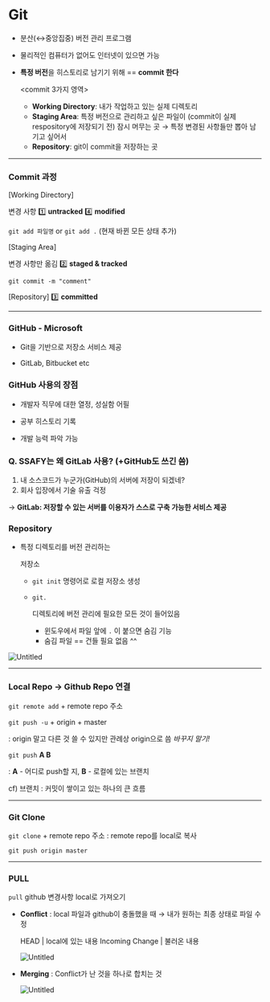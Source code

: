 # Git

- 분산(↔중앙집중) 버전 관리 프로그램

- 물리적인 컴퓨터가 없어도 인터넷이 있으면 가능

- **특정 버전**을 히스토리로 남기기 위해 == **commit 한다**

  <commit 3가지 영역>

  - **Working Directory**: 내가 작업하고 있는 실제 디렉토리
  - **Staging Area**:  특정 버전으로 관리하고 싶은 파일이 (commit이 실제 respository에 저장되기 전) 잠시 머무는 곳 → 특정 변경된 사항들만 뽑아 남기고 싶어서
  - **Repository**: git이 commit을 저장하는 곳

------

### Commit 과정

[Working Directory] 

변경 사항 1️⃣ **untracked**   4️⃣ **modified**

`git add 파일명` or `git add .` (현재 바뀐 모든 상태 추가)

[Staging Area] 

변경 사항만 옮김 2️⃣ **staged & tracked**

```git commit -m "comment"```

[Repository] 3️⃣ **committed**



------

### GitHub - Microsoft

- Git을 기반으로 저장소 서비스 제공

- GitLab, Bitbucket etc

  

### GitHub 사용의 장점

- 개발자 직무에 대한 열정, 성실함 어필

- 공부 히스토리 기록

- 개발 능력 파악 가능

  

### Q. SSAFY는 왜 GitLab 사용? (+GitHub도 쓰긴 씀)

1. 내 소스코드가 누군가(GitHub)의 서버에 저장이 되겠네?
2. 회사 입장에서 기술 유출 걱정

→  **GitLab: 저장할 수 있는 서버를 이용자가 스스로 구축 가능한 서비스 제공**



### Repository

- 특정 디렉토리를 버전 관리하는 

  저장소

  - `git init` 명령어로 로컬 저장소 생성

  - `git.`

      디렉토리에 버전 관리에 필요한 모든 것이 들어있음

    - 윈도우에서 파일 앞에 `.` 이 붙으면 숨김 기능
    - 숨김 파일 == 건들 필요 없음 ^^

![Untitled](README.assets/Untitled-16578586192994.png)

------

### Local Repo → Github Repo 연결

`git remote add` + remote repo 주소

`git push -u` + origin + master

: origin 말고 다른 것 쓸 수 있지만 관례상 origin으로 씀 *바꾸지 말기!*

`git push` **A  B**

: **A** - 어디로 push할 지, **B** - 로컬에 있는 브랜치

cf) 브랜치 : 커밋이 쌓이고 있는 하나의 큰 흐름

------

### Git Clone

`git clone` + remote repo  주소 : remote repo를 local로 복사

`git push origin master`

---

### PULL

`pull` github 변경사항 local로 가져오기

- **Conflict** : local 파일과 github이 충돌했을 때 → 내가 원하는 최종 상태로 파일 수정

  HEAD | local에 있는 내용   Incoming Change | 불러온 내용 

  ![Untitled](README.assets/Untitled.png)

- **Merging** : Conflict가 난 것을 하나로 합치는 것
  
  ![Untitled](README.assets/11)

